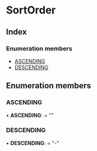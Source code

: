 # SortOrder

## Index

### Enumeration members

* [ASCENDING](sortorder.md#ascending)
* [DESCENDING](sortorder.md#descending)

## Enumeration members

### ASCENDING

• **ASCENDING**: = ""

### DESCENDING

• **DESCENDING**: = "-"

